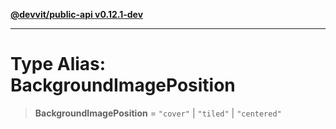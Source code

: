 [**@devvit/public-api v0.12.1-dev**](../../README.md)

---

# Type Alias: BackgroundImagePosition

> **BackgroundImagePosition** = `"cover"` \| `"tiled"` \| `"centered"`
